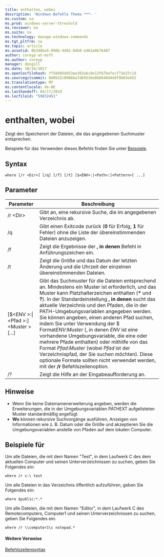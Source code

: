```yaml
---
title: enthalten, wobei
description: 'Windows-Befehle Thema ***- '
ms.custom: na
ms.prod: windows-server-threshold
ms.reviewer: na
ms.suite: na
ms.technology: manage-windows-commands
ms.tgt_pltfrm: na
ms.topic: article
ms.assetid: 0b3486a5-896b-4d92-84b8-e463a0b76487
author: coreyp-at-msft
ms.author: coreyp
manager: dongill
ms.date: 10/16/2017
ms.openlocfilehash: ff50405dd53ee383abc8e13f67befecf73e37c1d
ms.sourcegitcommit: 0d0b32c8986ba7db9536e0b8648d4ddf9b03e452
ms.translationtype: MT
ms.contentlocale: de-DE
ms.lasthandoff: 04/17/2019
ms.locfileid: "59832451"
---
```

# <a name="where"></a>enthalten, wobei



Zeigt den Speicherort der Dateien, die das angegebenen Suchmuster entsprechen.

Beispiele für das Verwenden dieses Befehls finden Sie unter [Beispiele](#BKMK_examples).

## <a name="syntax"></a>Syntax

```
where [/r <Dir>] [/q] [/f] [/t] [$<ENV>:|<Path>:]<Pattern>[ ...] 
```

## <a name="parameters"></a>Parameter

|Parameter|Beschreibung|
|---------|-----------|
|/r \<Dir>|Gibt an, eine rekursive Suche, die im angegebenen Verzeichnis ab.|
|/q|Gibt einen Exitcode zurück (**0** für Erfolg, **1** für Fehler) ohne die Liste der übereinstimmenden Dateien anzuzeigen.|
|/f|Zeigt die Ergebnisse der **, in denen** Befehl in Anführungszeichen ein.|
|/t|Zeigt die Größe und das Datum der letzten Änderung und die Uhrzeit der einzelnen übereinstimmenden Dateien.|
|[$\<ENV >:\|\<Pfad >:]\<Muster > [...]|Gibt das Suchmuster für die Dateien entsprechend an. Mindestens ein Muster ist erforderlich, und das Muster kann Platzhalterzeichen enthalten (**&#42;** und **?**). In der Standardeinstellung **, in denen** sucht das aktuelle Verzeichnis und den Pfaden, die in der PATH-Umgebungsvariablen angegeben werden. Sie können angeben, einen anderen Pfad suchen, indem Sie unter Verwendung der $ Format*ENV*:*Muster* (, in denen *ENV* ist eine vorhandene Umgebungsvariable, die eine oder mehrere Pfade enthalten) oder mithilfe von das Format *Pfad*:*Muster* (wobei *Pfad* ist der Verzeichnispfad, der Sie suchen möchten). Diese optionale Formate sollten nicht verwendet werden, mit der **/r** Befehlszeilenoption.|
|/?|Zeigt die Hilfe an der Eingabeaufforderung an.|

## <a name="remarks"></a>Hinweise

-   Wenn Sie keine Dateinamenerweiterung angeben, werden die Erweiterungen, die in der Umgebungsvariablen PATHEXT aufgelisteten Muster standardmäßig angefügt.
-   **Wo** können rekursive Suchvorgänge ausführen, Anzeigen von Informationen wie z. B. Datum oder die Größe und akzeptieren Sie die Umgebungsvariablen anstelle von Pfaden auf dem lokalen Computer.

## <a name="BKMK_examples"></a>Beispiele für

Um alle Dateien, die mit dem Namen "Test", in dem Laufwerk C des dem aktuellen Computer und seinen Unterverzeichnissen zu suchen, geben Sie Folgendes ein:
```
where /r c:\ test 
```
Um alle Dateien in das Verzeichnis öffentlich aufzuführen, geben Sie Folgendes ein:
```
where $public:*.*
```
Um alle Dateien, die mit dem Namen "Editor", in dem Laufwerk C des Remotecomputers, Computer1 und seinen Unterverzeichnissen zu suchen, geben Sie Folgendes ein:
```
where /r \\computer1\c notepad.*
```

#### <a name="additional-references"></a>Weitere Verweise

[Befehlszeilensyntax](command-line-syntax-key.md)